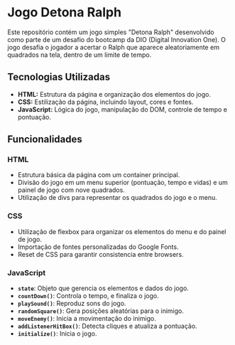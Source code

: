 # Jogo Detona Ralph

Este repositório contém um jogo simples "Detona Ralph" desenvolvido como parte de um desafio do bootcamp da DIO (Digital Innovation One). O jogo desafia o jogador a acertar o Ralph que aparece aleatoriamente em quadrados na tela, dentro de um limite de tempo.

## Tecnologias Utilizadas
* **HTML:** Estrutura da página e organização dos elementos do jogo.
* **CSS:** Estilização da página, incluindo layout, cores e fontes.
* **JavaScript:** Lógica do jogo, manipulação do DOM, controle de tempo e pontuação.

## Funcionalidades

### HTML
* Estrutura básica da página com um container principal.
* Divisão do jogo em um menu superior (pontuação, tempo e vidas) e um painel de jogo com nove quadrados.
* Utilização de divs para representar os quadrados do jogo e o menu.

### CSS
* Utilização de flexbox para organizar os elementos do menu e do painel de jogo.
* Importação de fontes personalizadas do Google Fonts.
* Reset de CSS para garantir consistencia entre browsers.

### JavaScript
* **`state`**: Objeto que gerencia os elementos e dados do jogo.
* **`countDown()`**: Controla o tempo, e finaliza o jogo.
* **`playSound()`**: Reproduz sons do jogo.
* **`randomSquare()`**: Gera posições aleatórias para o inimigo.
* **`moveEnemy()`**: Inicia a movimentação do inimigo.
* **`addListenerHitBox()`**: Detecta cliques e atualiza a pontuação.
* **`initialize()`**: Inicia o jogo.
